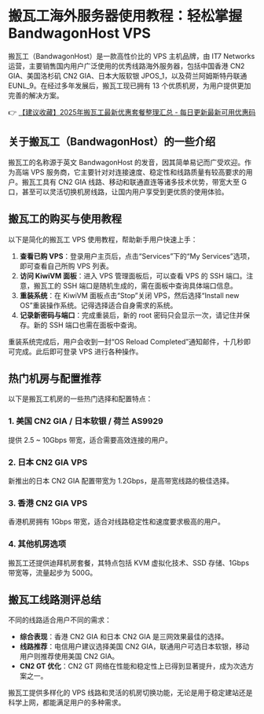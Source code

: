 # 搬瓦工海外服务器使用教程：轻松掌握 BandwagonHost VPS

搬瓦工（BandwagonHost）是一款高性价比的 VPS 主机品牌，由 IT7 Networks 运营，主要销售国内用户广泛使用的优秀线路海外服务器，包括中国香港 CN2 GIA、美国洛杉矶 CN2 GIA、日本大阪软银 JPOS_1，以及荷兰阿姆斯特丹联通 EUNL_9。在经过多年发展后，搬瓦工现已拥有 13 个优质机房，为用户提供更加完善的解决方案。

👉 [【建议收藏】2025年搬瓦工最新优惠套餐整理汇总 - 每日更新最新可用优惠码](https://bit.ly/banwagon)

## 关于搬瓦工（BandwagonHost）的一些介绍

搬瓦工的名称源于英文 BandwagonHost 的发音，因其简单易记而广受欢迎。作为高端 VPS 服务商，它主要针对对连接速度、稳定性和线路质量有较高要求的用户。搬瓦工具有 CN2 GIA 线路、移动和联通直连等诸多技术优势，带宽大至 G 口，甚至可以灵活切换机房线路，让国内用户享受到更优质的使用体验。

## 搬瓦工的购买与使用教程

以下是简化的搬瓦工 VPS 使用教程，帮助新手用户快速上手：

1. **查看已购 VPS**：登录用户主页后，点击“Services”下的“My Services”选项，即可查看自己所购 VPS 列表。
2. **访问 KiwiVM 面板**：进入 VPS 管理面板后，可以查看 VPS 的 SSH 端口。注意，搬瓦工的 SSH 端口是随机生成的，需在面板中查询具体端口信息。
3. **重装系统**：在 KiwiVM 面板点击“Stop”关闭 VPS，然后选择“Install new OS”重装操作系统。记得选择适合自身需求的系统。
4. **记录新密码与端口**：完成重装后，新的 root 密码只会显示一次，请记住并保存。新的 SSH 端口也需在面板中查询。

重装系统完成后，用户会收到一封“OS Reload Completed”通知邮件，十几秒即可完成。此后即可登录 VPS 进行各种操作。

## 热门机房与配置推荐

以下是搬瓦工机房的一些热门选择和配置特点：

### 1. 美国 CN2 GIA / 日本软银 / 荷兰 AS9929
提供 2.5 ~ 10Gbps 带宽，适合需要高效连接的用户。

### 2. 日本 CN2 GIA VPS
新推出的日本 CN2 GIA 配置带宽为 1.2Gbps，是高带宽线路的极佳选择。

### 3. 香港 CN2 GIA VPS
香港机房拥有 1Gbps 带宽，适合对线路稳定性和速度要求极高的用户。

### 4. 其他机房选项
搬瓦工还提供迪拜机房套餐，其特点包括 KVM 虚拟化技术、SSD 存储、1Gbps 带宽等，流量起步为 500G。

## 搬瓦工线路测评总结

不同的线路适合用户不同的需求：
- **综合表现**：香港 CN2 GIA 和日本 CN2 GIA 是三网效果最佳的选择。
- **线路推荐**：电信用户建议选择美国 CN2 GIA，联通用户可选日本软银，移动用户则推荐使用美国 CN2 GIA。
- **CN2 GT 优化**：CN2 GT 网络在性能和稳定性上已得到显著提升，成为次选方案之一。

搬瓦工提供多样化的 VPS 线路和灵活的机房切换功能，无论是用于稳定建站还是科学上网，都能满足用户的多种需求。
